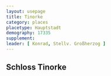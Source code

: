 ```yaml
---
layout: usepage
title: Tinorke
category: places
placetype: Hauptstadt
demography: 17335
supplement: 
leader: [ Konrad, Stellv. Großherzog ]
---
```


<!--more-->

## Schloss Tinorke
